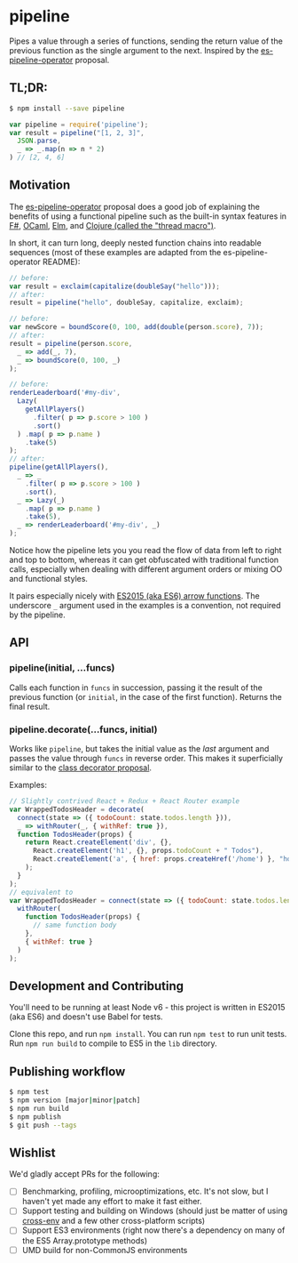 # pipeline

Pipes a value through a series of functions, sending the return value of the previous function as the single argument to the next. Inspired by the [es-pipeline-operator](https://github.com/mindeavor/es-pipeline-operator) proposal.

## TL;DR:

```sh
$ npm install --save pipeline
```

```js
var pipeline = require('pipeline');
var result = pipeline("[1, 2, 3]",
  JSON.parse,
  _ => _.map(n => n * 2)
) // [2, 4, 6]
```

## Motivation

The [es-pipeline-operator](https://github.com/mindeavor/es-pipeline-operator) proposal does a good job of explaining the benefits of using a functional pipeline such as the built-in syntax features in [F#](https://en.wikibooks.org/wiki/F_Sharp_Programming/Higher_Order_Functions#The_.7C.3E_Operator), [OCaml](http://caml.inria.fr/pub/docs/manual-ocaml/libref/Pervasives.html#VAL%28%7C%3E%29), [Elm](https://edmz.org/design/2015/07/29/elm-lang-notes.html), and [Clojure (called the "thread macro")](https://clojuredocs.org/clojure.core/-%3E).

In short, it can turn long, deeply nested function chains into readable sequences (most of these examples are adapted from the es-pipeline-operator README):

```js
// before:
var result = exclaim(capitalize(doubleSay("hello")));
// after:
result = pipeline("hello", doubleSay, capitalize, exclaim);

// before:
var newScore = boundScore(0, 100, add(double(person.score), 7));
// after:
result = pipeline(person.score,
  _ => add(_, 7),
  _ => boundScore(0, 100, _)
);

// before:
renderLeaderboard('#my-div',
  Lazy(
    getAllPlayers()
      .filter( p => p.score > 100 )
      .sort()
  ) .map( p => p.name )
    .take(5)
);
// after:
pipeline(getAllPlayers(),
  _ => _
    .filter( p => p.score > 100 )
    .sort(),
  _ => Lazy(_)
    .map( p => p.name )
    .take(5),
  _ => renderLeaderboard('#my-div', _)
);
```

Notice how the pipeline lets you you read the flow of data from left to right and top to bottom, whereas it can get obfuscated with traditional function calls, especially when dealing with different argument orders or mixing OO and functional styles.

It pairs especially nicely with [ES2015 (aka ES6) arrow functions](https://developer.mozilla.org/en-US/docs/Web/JavaScript/Reference/Functions/Arrow_functions). The underscore `_` argument used in the examples is a convention, not required by the pipeline.

## API

### pipeline(initial, ...funcs)

Calls each function in `funcs` in succession, passing it the result of the previous function (or `initial`, in the case of the first function). Returns the final result.

### pipeline.decorate(...funcs, initial)

Works like `pipeline`, but takes the initial value as the _last_ argument and passes the value through `funcs` in reverse order. This makes it superficially similar to the [class decorator proposal](https://github.com/wycats/javascript-decorators).

Examples:

```js
// Slightly contrived React + Redux + React Router example
var WrappedTodosHeader = decorate(
  connect(state => ({ todoCount: state.todos.length })),
  _ => withRouter(_, { withRef: true }),
  function TodosHeader(props) {
    return React.createElement('div', {},
      React.createElement('h1', {}, props.todoCount + " Todos"),
      React.createElement('a', { href: props.createHref('/home') }, "home")
    );
  }
);
// equivalent to
var WrappedTodosHeader = connect(state => ({ todoCount: state.todos.length }))(
  withRouter(
    function TodosHeader(props) {
      // same function body
    },
    { withRef: true }
  )
);
```

## Development and Contributing

You'll need to be running at least Node v6 - this project is written in ES2015 (aka ES6) and doesn't use Babel for tests.

Clone this repo, and run `npm install`. You can run `npm test` to run unit tests. Run `npm run build` to compile to ES5 in the `lib` directory.

## Publishing workflow

```sh
$ npm test
$ npm version [major|minor|patch]
$ npm run build
$ npm publish
$ git push --tags
```

## Wishlist

We'd gladly accept PRs for the following:

- [ ] Benchmarking, profiling, microoptimizations, etc. It's not slow, but I haven't yet made any effort to make it fast either.
- [ ] Support testing and building on Windows (should just be matter of using  [cross-env](https://www.npmjs.com/package/cross-env) and a few other cross-platform scripts)
- [ ] Support ES3 environments (right now there's a dependency on many of the ES5 Array.prototype methods)
- [ ] UMD build for non-CommonJS environments
